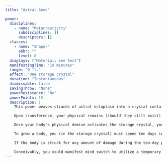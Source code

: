 ```yaml
---
title: "Astral Seed"

power:
  disciplines:
    - name: "Metacreativity"
      subdisciplines: []
      descriptors: []
  classes:
    - name: "Shaper"
      abbr: ""
      level: 8
  displays: ["Material; see text"]
  manifestingTime: "10 minutes"
  range: "0 ft."
  effect: "One storage crystal"
  duration: "Instantaneous"
  dismissable: false
  savingThrow: "None"
  powerResistance: "No"
  powerPoints: 15
  description: |
    This power weaves strands of astral ectoplasm into a crystal containing the seed of your living mind (hardness 1 and 1 hit point). You can have only one astral seed in existence at any one time. Until such time as you perish, the astral seed (also called the storage crystal) is utterly inert. If you are slain at some later date, your soul transfers into the storage crystal, which begins to dimly glow.

    Upon transference, your physical remains (should they still exist) become inert matter and cannot thereafter be restored to life. The transfer from the slain body to the astral seed works over any distance, physical or extradimensional.

    Once your body's physical demise activates the storage crystal, you have the abilities of a psicrystal of the appropriate level, plus all the powers you knew and the maximum power points you possessed when astral seed was manifested-but you also have a negative level that cannot be healed and that does not convert to real level loss in your current crystalline form. You have thirty days to grow an organic body, after which time your sentience fades and your soul passes on if it hasn't entered a new body.

    To grow a body, you (in the storage crystal) must spend ten days in uninterrupted solitude. The body's constituent parts are pulled as ectoplasm from the Astral Plane, then slowly molded and transformed into a living, breathing body that is an exact duplicate of your body at the time you manifested astral seed (the crystal itself breaks down and becomes a part of the new organic body). When the tenth day ends, you completely and totally inhabit the new body. You possess all the abilities you possessed when astral seed was manifested, at one level lower, but you have none of your equipment.

    If the body is struck for any amount of damage during the ten-day period when it is growing, it is destroyed and your soul passes on.

    Conceivably, you could manifest mind switch to utilize a temporary body, but only an evil creature would smash his own temporarily empty storage crystal to permanently usurp a subject's organic body (unless the subject is itself irredeemably evil).
---
```


